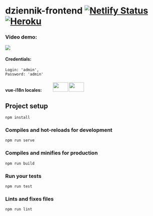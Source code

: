 # dziennik-frontend [![Netlify Status](https://api.netlify.com/api/v1/badges/0e6d27e2-99e4-4e2b-8d1c-0a78ec2c25b6/deploy-status)](https://dziennik.netlify.com) [![Heroku](https://heroku-badge.herokuapp.com/?app=dziennik-php)](https://dziennik-php.herokuapp.com)

### Video demo:

[![](https://i.imgur.com/oHurykc.png)](https://streamable.com/diqab)

#### Credentials:

```
Login: 'admin',
Password: 'admin'
```
#### vue-i18n locales: <img style="margin-left: 2rem" src="https://upload.wikimedia.org/wikipedia/en/thumb/1/12/Flag_of_Poland.svg/320px-Flag_of_Poland.svg.png" height="30" width="48"/> <img src="https://upload.wikimedia.org/wikipedia/commons/thumb/a/ae/Flag_of_the_United_Kingdom.svg/320px-Flag_of_the_United_Kingdom.svg.png" height="30" width="48" />

## Project setup

```
npm install
```

### Compiles and hot-reloads for development

```
npm run serve
```

### Compiles and minifies for production

```
npm run build
```

### Run your tests

```
npm run test
```

### Lints and fixes files

```
npm run lint
```
